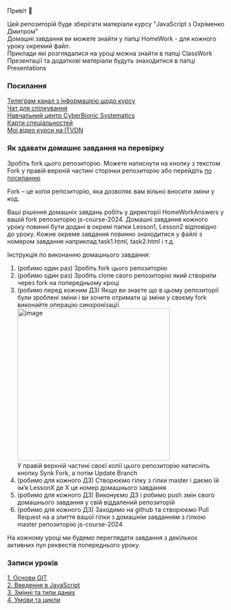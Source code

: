 Привіт 👋

Цей репозиторій буде зберігати матеріали курсу "JavaScript з Охріменко Дмитром" <br>
Домашні завдання ви можете знайти у папці HomeWork - для кожного уроку окремий файл.<br>
Приклади які розглядалися на уроці можна знайти в папці ClassWork<br>
Презентації та додаткові матеріали будуть знаходитися в папці Presentations<br>

### Посилання
[Телеграм канал з інформацією щодо курсу](https://t.me/js_course_cbs)<br>
[Чат для спілкування](https://t.me/+tVRybZbaI_k1ZThi)<br>
[Навчальний центр CyberBionic Systematics](https://edu.cbsystematics.com/)<br>
[Карти спеціальностей](https://edu.cbsystematics.com/ua/roadmap)<br>
[Мої відео курси на ITVDN](https://itvdn.com/ua/catalog/author/dmitriy-okhrimenko)<br>

### Як здавати домашнє завдання на перевірку

Зробіть fork цього репозиторію. Можете натиснути на кнопку з текстом Fork у правій верхній частині сторінки репозиторію або перейдіть [по посиланню](https://github.com/d-okhrimenko/js-course-2024/fork) 

Fork – це копія репозиторію, яка дозволяє вам вільно вносити зміни у код.

Ваші рішення домашніх завдань робіть у директорії HomeWorkAnswers у вашій fork репозиторію js-course-2024. Домашні завдання кожного уроку повинні бути додані в окремі папки Lesson1, Lesson2 відповідно до уроку. Кожне окреме завдання повинно знаходитися у файлі з номером завдання наприклад task1.html, task2.html і т.д.

Інструкція по виконанню домашнього завдання: <br />
<ol>
  <li>(робимо один раз) Зробіть fork цього репозиторію </li>
  <li>(робимо один раз) Зробіть clone свого репозиторію який створили через fork на попередньому кроці</li>
  <li>(робимо перед кожним ДЗ) Якщо ви знаєте що в цьому репозиторії були зроблені зміни і ви хочете отримати ці зміни у своєму fork виконайте операцію синхронізації.
  <br><img width="353" alt="image" src="https://github.com/user-attachments/assets/baa46d84-75df-4a00-b684-56aec81810a1"><br>
    У правій верхній частині своєї копії цього репозиторію натисніть кнопку Synk Fork, а потім Update Branch</li>
  <li>(робимо для кожного ДЗ) Створюємо гілку з гілки master і даємо їй імʼя LessonX де X це номер домашнього завдання</li>
  <li>(робимо для кожного ДЗ) Виконуємо ДЗ і робимо push змін свого домашнього завдання у свій віддалений репозиторій</li>
  <li>(робимо для кожного ДЗ) Заходимо на github та створюємо Pull Request на а злиття вашої гілки з домашнім завданням з гілкою master репозиторію js-course-2024 </li>
</ol>

На кожному уроці ми будемо переглядати завдання з декількох активних пул реквестів попереднього уроку.

### Записи уроків
[1. Основи GIT](https://www.youtube.com/watch?v=8Udwdb2Mbd4&ab_channel=ITVDN) <br>
[2. Введення в JavaScript](https://www.youtube.com/live/Rp3aT2bEE24?si=9gcZfC3J6a4nSFNj) <br>
[3. Змінні та типи даних](https://www.youtube.com/watch?v=_-lYklatsts&t=2570s&ab_channel=ITVDN) <br>
[4. Умови та цикли](https://www.youtube.com/watch?v=q8DX0yrijmQ&t=196s&ab_channel=ITVDN) <br>

